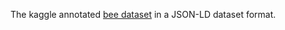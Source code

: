 The kaggle annotated [bee dataset](https://www.kaggle.com/jenny18/honey-bee-annotated-images#bee_data.csv) in a JSON-LD dataset format.
